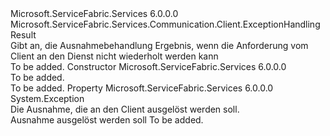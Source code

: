 <Type Name="ExceptionHandlingThrowResult" FullName="Microsoft.ServiceFabric.Services.Communication.Client.ExceptionHandlingThrowResult">
  <TypeSignature Language="C#" Value="public sealed class ExceptionHandlingThrowResult : Microsoft.ServiceFabric.Services.Communication.Client.ExceptionHandlingResult" />
  <TypeSignature Language="ILAsm" Value=".class public auto ansi sealed beforefieldinit ExceptionHandlingThrowResult extends Microsoft.ServiceFabric.Services.Communication.Client.ExceptionHandlingResult" />
  <TypeSignature Language="DocId" Value="T:Microsoft.ServiceFabric.Services.Communication.Client.ExceptionHandlingThrowResult" />
  <TypeSignature Language="VB.NET" Value="Public NotInheritable Class ExceptionHandlingThrowResult&#xA;Inherits ExceptionHandlingResult" />
  <TypeSignature Language="F#" Value="type ExceptionHandlingThrowResult = class&#xA;    inherit ExceptionHandlingResult" />
  <AssemblyInfo>
    <AssemblyName>Microsoft.ServiceFabric.Services</AssemblyName>
    <AssemblyVersion>6.0.0.0</AssemblyVersion>
  </AssemblyInfo>
  <Base>
    <BaseTypeName>Microsoft.ServiceFabric.Services.Communication.Client.ExceptionHandlingResult</BaseTypeName>
  </Base>
  <Interfaces />
  <Docs>
    <summary>
            Gibt an, die Ausnahmebehandlung Ergebnis, wenn die Anforderung vom Client an den Dienst nicht wiederholt werden kann
            </summary>
    <remarks>To be added.</remarks>
  </Docs>
  <Members>
    <Member MemberName=".ctor">
      <MemberSignature Language="C#" Value="public ExceptionHandlingThrowResult ();" />
      <MemberSignature Language="ILAsm" Value=".method public hidebysig specialname rtspecialname instance void .ctor() cil managed" />
      <MemberSignature Language="DocId" Value="M:Microsoft.ServiceFabric.Services.Communication.Client.ExceptionHandlingThrowResult.#ctor" />
      <MemberSignature Language="VB.NET" Value="Public Sub New ()" />
      <MemberType>Constructor</MemberType>
      <AssemblyInfo>
        <AssemblyName>Microsoft.ServiceFabric.Services</AssemblyName>
        <AssemblyVersion>6.0.0.0</AssemblyVersion>
      </AssemblyInfo>
      <Parameters />
      <Docs>
        <summary>To be added.</summary>
        <remarks>To be added.</remarks>
      </Docs>
    </Member>
    <Member MemberName="ExceptionToThrow">
      <MemberSignature Language="C#" Value="public Exception ExceptionToThrow { get; set; }" />
      <MemberSignature Language="ILAsm" Value=".property instance class System.Exception ExceptionToThrow" />
      <MemberSignature Language="DocId" Value="P:Microsoft.ServiceFabric.Services.Communication.Client.ExceptionHandlingThrowResult.ExceptionToThrow" />
      <MemberSignature Language="VB.NET" Value="Public Property ExceptionToThrow As Exception" />
      <MemberSignature Language="F#" Value="member this.ExceptionToThrow : Exception with get, set" Usage="Microsoft.ServiceFabric.Services.Communication.Client.ExceptionHandlingThrowResult.ExceptionToThrow" />
      <MemberType>Property</MemberType>
      <AssemblyInfo>
        <AssemblyName>Microsoft.ServiceFabric.Services</AssemblyName>
        <AssemblyVersion>6.0.0.0</AssemblyVersion>
      </AssemblyInfo>
      <ReturnValue>
        <ReturnType>System.Exception</ReturnType>
      </ReturnValue>
      <Docs>
        <summary>
            Die Ausnahme, die an den Client ausgelöst werden soll.
            </summary>
        <value>Ausnahme ausgelöst werden soll</value>
        <remarks>To be added.</remarks>
      </Docs>
    </Member>
  </Members>
</Type>